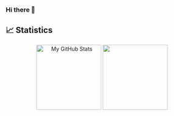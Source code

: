 ### Hi there 👋

<!--
**thiswallz/thiswallz** is a ✨ _special_ ✨ repository because its `README.md` (this file) appears on your GitHub profile.

Here are some ideas to get you started:

- 🔭 I’m currently working on ...
- 🌱 I’m currently learning ...
- 👯 I’m looking to collaborate on ...
- 🤔 I’m looking for help with ...
- 💬 Ask me about ...
- 📫 How to reach me: ...
- 😄 Pronouns: ...
- ⚡ Fun fact: ...
-->

## 📈 Statistics

<div align="center">
  <a href="https://github.com/thiswallz"></a>

  <img height="170em" src="https://github-readme-stats.vercel.app/api/top-langs/?username=thiswallz&hide=javascript,html&title_color=6aa6f8&text_color=8a919a&icon_color=6aa6f8&bg_color=0e1116" alt="My GitHub Stats" />

  <img height="170em" src="https://github-readme-stats.vercel.app/api?username=thiswallz&show_icons=true&include_all_commits=true&count_private=true&hide_border=true&theme=dracula"/>
</div>
